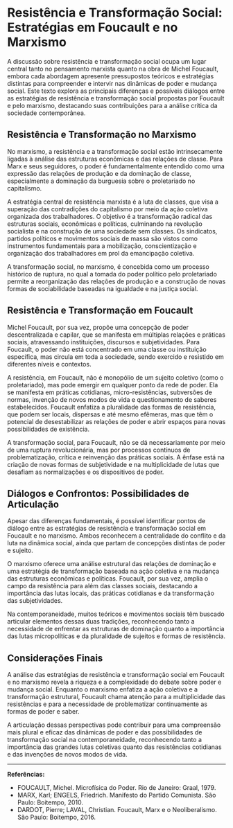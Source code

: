
# Resistência e Transformação Social: Estratégias em Foucault e no Marxismo

A discussão sobre resistência e transformação social ocupa um lugar central tanto no pensamento marxista quanto na obra de Michel Foucault, embora cada abordagem apresente pressupostos teóricos e estratégias distintas para compreender e intervir nas dinâmicas de poder e mudança social. Este texto explora as principais diferenças e possíveis diálogos entre as estratégias de resistência e transformação social propostas por Foucault e pelo marxismo, destacando suas contribuições para a análise crítica da sociedade contemporânea.

## Resistência e Transformação no Marxismo

No marxismo, a resistência e a transformação social estão intrinsecamente ligadas à análise das estruturas econômicas e das relações de classe. Para Marx e seus seguidores, o poder é fundamentalmente entendido como uma expressão das relações de produção e da dominação de classe, especialmente a dominação da burguesia sobre o proletariado no capitalismo.

A estratégia central de resistência marxista é a luta de classes, que visa a superação das contradições do capitalismo por meio da ação coletiva organizada dos trabalhadores. O objetivo é a transformação radical das estruturas sociais, econômicas e políticas, culminando na revolução socialista e na construção de uma sociedade sem classes. Os sindicatos, partidos políticos e movimentos sociais de massa são vistos como instrumentos fundamentais para a mobilização, conscientização e organização dos trabalhadores em prol da emancipação coletiva.

A transformação social, no marxismo, é concebida como um processo histórico de ruptura, no qual a tomada do poder político pelo proletariado permite a reorganização das relações de produção e a construção de novas formas de sociabilidade baseadas na igualdade e na justiça social.

## Resistência e Transformação em Foucault

Michel Foucault, por sua vez, propõe uma concepção de poder descentralizada e capilar, que se manifesta em múltiplas relações e práticas sociais, atravessando instituições, discursos e subjetividades. Para Foucault, o poder não está concentrado em uma classe ou instituição específica, mas circula em toda a sociedade, sendo exercido e resistido em diferentes níveis e contextos.

A resistência, em Foucault, não é monopólio de um sujeito coletivo (como o proletariado), mas pode emergir em qualquer ponto da rede de poder. Ela se manifesta em práticas cotidianas, micro-resistências, subversões de normas, invenção de novos modos de vida e questionamento de saberes estabelecidos. Foucault enfatiza a pluralidade das formas de resistência, que podem ser locais, dispersas e até mesmo efêmeras, mas que têm o potencial de desestabilizar as relações de poder e abrir espaços para novas possibilidades de existência.

A transformação social, para Foucault, não se dá necessariamente por meio de uma ruptura revolucionária, mas por processos contínuos de problematização, crítica e reinvenção das práticas sociais. A ênfase está na criação de novas formas de subjetividade e na multiplicidade de lutas que desafiam as normalizações e os dispositivos de poder.

## Diálogos e Confrontos: Possibilidades de Articulação

Apesar das diferenças fundamentais, é possível identificar pontos de diálogo entre as estratégias de resistência e transformação social em Foucault e no marxismo. Ambos reconhecem a centralidade do conflito e da luta na dinâmica social, ainda que partam de concepções distintas de poder e sujeito.

O marxismo oferece uma análise estrutural das relações de dominação e uma estratégia de transformação baseada na ação coletiva e na mudança das estruturas econômicas e políticas. Foucault, por sua vez, amplia o campo da resistência para além das classes sociais, destacando a importância das lutas locais, das práticas cotidianas e da transformação das subjetividades.

Na contemporaneidade, muitos teóricos e movimentos sociais têm buscado articular elementos dessas duas tradições, reconhecendo tanto a necessidade de enfrentar as estruturas de dominação quanto a importância das lutas micropolíticas e da pluralidade de sujeitos e formas de resistência.

## Considerações Finais

A análise das estratégias de resistência e transformação social em Foucault e no marxismo revela a riqueza e a complexidade do debate sobre poder e mudança social. Enquanto o marxismo enfatiza a ação coletiva e a transformação estrutural, Foucault chama atenção para a multiplicidade das resistências e para a necessidade de problematizar continuamente as formas de poder e saber.

A articulação dessas perspectivas pode contribuir para uma compreensão mais plural e eficaz das dinâmicas de poder e das possibilidades de transformação social na contemporaneidade, reconhecendo tanto a importância das grandes lutas coletivas quanto das resistências cotidianas e das invenções de novos modos de vida.

---
**Referências:**
- FOUCAULT, Michel. Microfísica do Poder. Rio de Janeiro: Graal, 1979.
- MARX, Karl; ENGELS, Friedrich. Manifesto do Partido Comunista. São Paulo: Boitempo, 2010.
- DARDOT, Pierre; LAVAL, Christian. Foucault, Marx e o Neoliberalismo. São Paulo: Boitempo, 2016.
```
